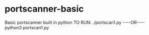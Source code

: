 # portscanner-basic
Basic portscanner built in python
TO RUN:
./portscan1.py
----OR----
python3 portscan1.py
